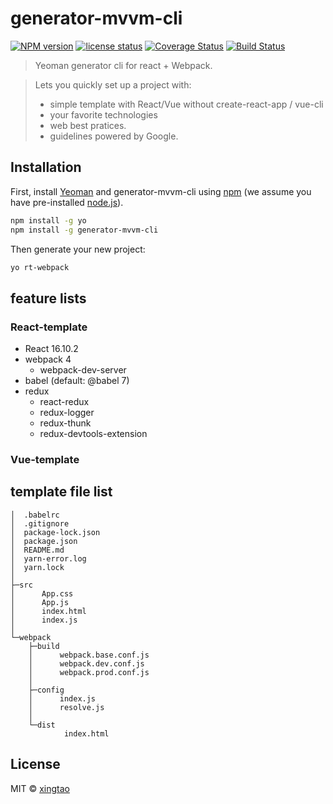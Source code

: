 # generator-mvvm-cli 
[![NPM version][npm-image]][npm-url] 
[![license status][license-image]][npm-url]
[![Coverage Status](https://coveralls.io/repos/github/wuxingtao/generator-mvvm-cli/badge.svg?branch=master)](https://coveralls.io/github/wuxingtao/generator-mvvm-cli?branch=master)
[![Build Status][travis-image]][travis-url]

> Yeoman generator cli for react + Webpack.

> Lets you quickly set up a project with:
> * simple template with React/Vue without create-react-app / vue-cli
> * your favorite technologies
> * web best pratices.
> * guidelines powered by Google.

## Installation

First, install [Yeoman](http://yeoman.io) and generator-mvvm-cli using [npm](https://www.npmjs.com/) (we assume you have pre-installed [node.js](https://nodejs.org/)).

```bash
npm install -g yo
npm install -g generator-mvvm-cli
```

Then generate your new project:

```bash
yo rt-webpack
```

## feature lists

### React-template
* React 16.10.2
* webpack 4 
  * webpack-dev-server
* babel (default: @babel 7)
* redux
  * react-redux
  * redux-logger
  * redux-thunk
  * redux-devtools-extension

### Vue-template

## template file list
```
│  .babelrc
│  .gitignore
│  package-lock.json
│  package.json
│  README.md
│  yarn-error.log
│  yarn.lock
│  
├─src
│      App.css
│      App.js
│      index.html
│      index.js
│      
└─webpack
    ├─build
    │      webpack.base.conf.js
    │      webpack.dev.conf.js
    │      webpack.prod.conf.js
    │      
    ├─config
    │      index.js
    │      resolve.js
    │      
    └─dist
            index.html
```


## License

MIT © [xingtao]()


[npm-image]: https://badge.fury.io/js/generator-mvvm-cli.svg
[npm-url]: https://www.npmjs.com/package/generator-mvvm-cli
[travis-image]: https://travis-ci.com//generator-mvvm-cli.svg?branch=master
[travis-url]: https://travis-ci.com//generator-mvvm-cli
[daviddm-image]: https://david-dm.org//generator-mvvm-cli.svg?theme=shields.io
[daviddm-url]: https://david-dm.org//generator-mvvm-cli
[license-image]: https://img.shields.io/github/license/wuxingtao/generator-mvvm-cli
